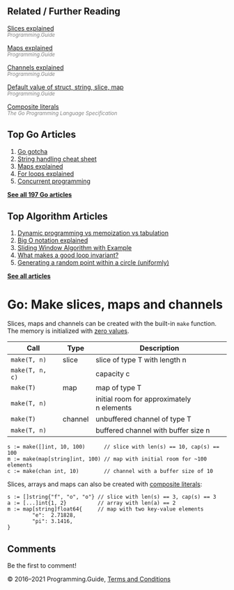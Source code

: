 ## Related / Further Reading

[Slices explained](slices-explained.html)  
<span style="color: grey; font-style: italic; font-size: smaller">Programming.Guide</span>

[Maps explained](maps-explained.html)  
<span style="color: grey; font-style: italic; font-size: smaller">Programming.Guide</span>

[Channels explained](channels-explained.html)  
<span style="color: grey; font-style: italic; font-size: smaller">Programming.Guide</span>

[Default value of struct, string, slice, map](default-zero-value.html)  
<span style="color: grey; font-style: italic; font-size: smaller">Programming.Guide</span>

[Composite literals](https://golang.org/ref/spec#Composite_literals)  
<span style="color: grey; font-style: italic; font-size: smaller">The Go Programming Language Specification</span>

## Top Go Articles

1.  [Go gotcha](go-gotcha.html)
2.  [String handling cheat sheet](string-functions-reference-cheat-sheet.html)
3.  [Maps explained](maps-explained.html)
4.  [For loops explained](for-loop.html)
5.  [Concurrent programming](go-concurrency-tutorial.html)

[**See all 197 Go articles**](index.html)

## Top Algorithm Articles

1.  [Dynamic programming vs memoization vs tabulation](../dynamic-programming-vs-memoization-vs-tabulation.html)
2.  [Big O notation explained](../big-o-notation-explained.html)
3.  [Sliding Window Algorithm with Example](../sliding-window-example.html)
4.  [What makes a good loop invariant?](../what-makes-a-good-loop-invariant.html)
5.  [Generating a random point within a circle (uniformly)](../random-point-within-circle.html)

[**See all articles**](../index.html)

# Go: Make slices, maps and channels

Slices, maps and channels can be created with the built-in `make` function. The memory is initialized with [zero values](default-zero-value.html).

<table><thead><tr class="header"><th>Call</th><th>Type</th><th>Description</th></tr></thead><tbody><tr class="odd"><td><code>make(T, n)</code></td><td>slice</td><td>slice of type T with length n</td></tr><tr class="even"><td><code>make(T, n, c)</code></td><td></td><td>capacity c</td></tr><tr class="odd"><td><code>make(T)</code></td><td>map</td><td>map of type T</td></tr><tr class="even"><td><code>make(T, n)</code></td><td></td><td>initial room for approximately n elements</td></tr><tr class="odd"><td><code>make(T)</code></td><td>channel</td><td>unbuffered channel of type T</td></tr><tr class="even"><td><code>make(T, n)</code></td><td></td><td>buffered channel with buffer size n</td></tr></tbody></table>

    s := make([]int, 10, 100)      // slice with len(s) == 10, cap(s) == 100
    m := make(map[string]int, 100) // map with initial room for ~100 elements
    c := make(chan int, 10)        // channel with a buffer size of 10

Slices, arrays and maps can also be created with [composite literals](https://golang.org/ref/spec#Composite_literals):

    s := []string{"f", "o", "o"} // slice with len(s) == 3, cap(s) == 3
    a := [...]int{1, 2}          // array with len(a) == 2
    m := map[string]float64{     // map with two key-value elements
            "e":  2.71828,
            "pi": 3.1416,
    }

## Comments

Be the first to comment!

© 2016–2021 Programming.Guide, [Terms and Conditions](../terms-and-conditions.html)
